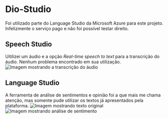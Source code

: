 # Dio-Studio
Foi utilizado parte do Language Studio da Microsoft Azure para este projeto. Infelizmente o serviço pago e não foi possível testar direito.

## Speech Studio
Uitilizei um áudio e a opção *Real-time speech to text* para a transcrição do áudio. Nenhum problema encontrado em sua utilização.
![Imagem mostrando a transcrição do áudio](https://i.imgur.com/rkWozFt.png)

## Language Studio
A ferramenta de análise de sentimentos e opinião foi a que mais me chama atenção, mas somente pude utilizar os textos já apresentados pela plataforma.
![Imagem mostrando texto original](https://i.imgur.com/DpZV0xu.png)
![Imagem mostrando análise de sentimento](https://i.imgur.com/af8ubou.png)